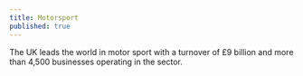 ```yaml
---
title: Motorsport
published: true
---
```


The UK leads the world in motor sport with a turnover of £9 billion and more than 4,500 businesses operating in the sector.
